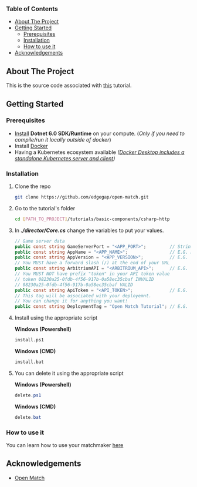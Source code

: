 ### Table of Contents

<!-- TABLE OF CONTENTS -->
* [About The Project](#about-the-project)
* [Getting Started](#getting-started)
    * [Prerequisites](#prerequisites)
    * [Installation](#installation)
    * [How to use it](#how-to-use-it)
* [Acknowledgements](#acknowledgements)



<!-- ABOUT THE PROJECT -->
## About The Project

This is the source code associated with [this](https://docs.edgegap.com/docs/openmatch/tutorials/basic/open-match-tutorial-basics-introduction) tutorial.



<!-- GETTING STARTED -->
## Getting Started

### Prerequisites

* [Install](https://dotnet.microsoft.com/download/dotnet/6.0) **Dotnet 6.0 SDK/Runtime** on your compute. (*Only if you need to compile/run it locally outside of docker*)
* Install [Docker](https://docs.docker.com/docker-for-windows/install/)
* Having a Kubernetes ecosystem available _([Docker Desktop includes a standalone Kubernetes server and client](https://docs.docker.com/docker-for-windows/kubernetes/))_


### Installation

1. Clone the repo
   ```sh
   git clone https://github.com/edgegap/open-match.git
   ```
2. Go to the tutorial's folder
   ```sh
   cd [PATH_TO_PROJECT]/tutorials/basic-components/csharp-http
   ```
3. In ***./director/Core.cs*** change the variables to put your values.
    ```cs
    // Game server data
    public const string GameServerPort = "<APP_PORT>";         // String | E.G. 25565 
    public const string AppName = "<APP_NAME>";                // E.G. MySuperGame 
    public const string AppVersion = "<APP_VERSION>";          // E.G. V1
    // You MUST have a forward slash (/) at the end of your URL
    public const string ArbitriumAPI = "<ARBITRIUM_API>";      // E.G. https://api.edgegap.com/
    // You MUST NOT have prefix "token" in your API token value
    // token 08230a25-0fdb-4f56-917b-0a58ec35cbaf INVALID
    // 08230a25-0fdb-4f56-917b-0a58ec35cbaf VALID
    public const string ApiToken = "<API_TOKEN>";              // E.G. 08230a25-0fdb-4f56-917b-0a58ec35cbaf
    // This tag will be associated with your deployemnt.
    // You can change it for anything you want!
    public const string DeploymentTag = "Open Match Tutorial"; // E.G. Open Match Tutorial
    ```
4. Install using the appropriate script

    **Windows (Powershell)**
    ```sh
    install.ps1
    ```

    **Windows (CMD)**
    ```sh
    install.bat
    ```

5. You can delete it using the appropriate script

    **Windows (Powershell)**
    ```ps1
    delete.ps1
    ```

    **Windows (CMD)**
    ```ps1
    delete.bat
    ```

### How to use it

You can learn how to use your matchmaker [here](https://docs.edgegap.com/docs/openmatch/tutorials/basic/open-match-tutorial-basics-how-to-use-it)


## Acknowledgements
* [Open Match](https://openmatch.dev/site/docs/guides/)